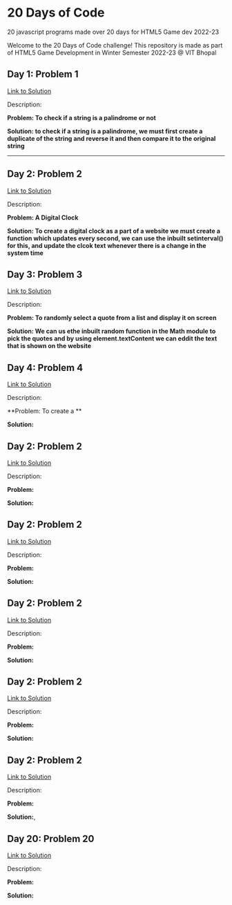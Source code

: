 

# 20 Days of Code
20 javascript programs made over 20 days for HTML5 Game dev 2022-23

Welcome to the 20 Days of Code challenge! This repository is made as part of HTML5 Game Development in Winter Semester 2022-23 @ VIT Bhopal

## Day 1: Problem 1
[Link to Solution](./Day1-Palindrome/day1.html)

Description:

**Problem: To check if a string is a palindrome or not**

**Solution: to check if a string is a palindrome, we must first create a duplicate of the string and reverse it and then compare it to the original string**

---

## Day 2: Problem 2
[Link to Solution](./Day2-Clock/day2.html)

Description:

**Problem: A Digital Clock**

**Solution: To create a digital clock as a part of a website we must create a function which updates every second, we can use the inbuilt setinterval() for this, and update the clcok text whenever there is a change in the system time**

## Day 3: Problem 3
[Link to Solution](./Day3-Quotes/day3.html)

Description:

**Problem: To randomly select a quote from a list and display it on screen**

**Solution: We can us ethe inbuilt random function in the Math module to pick the quotes and by using element.textContent we can eddit the text that is shown on the website**
## Day 4: Problem 4
[Link to Solution](./Day4-Calculator/day4.html)

Description:

**Problem: To create a  **

**Solution:**
## Day 2: Problem 2
[Link to Solution](#)

Description:

**Problem:**

**Solution:**
## Day 2: Problem 2
[Link to Solution](#)

Description:

**Problem:**

**Solution:**
## Day 2: Problem 2
[Link to Solution](#)

Description:

**Problem:**

**Solution:**
## Day 2: Problem 2
[Link to Solution](#)

Description:

**Problem:**

**Solution:**
## Day 2: Problem 2
[Link to Solution](#)

Description:

**Problem:**

**Solution:**,

## Day 20: Problem 20
[Link to Solution](#)

Description:

**Problem:**

**Solution:**
